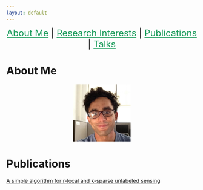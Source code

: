 ```yaml
---
layout: default
---
```


<p  align="center">
 <font size="+2">
 <a href='#about-me' style='color: #159957'>About Me</a> |
 <a href='#research-interests' style='color: #159957'>Research Interests</a> |
 <a href='#teaching' style='color: #159957'>Publications</a> |
 <a href='#educational-outreach' style='color: #159957'>Talks</a> 
  </font>  
</p>


# About Me
<p align="center">
<img src="AhmedAbbasiMe.jpg" width="30%" height="30%" > 
</p>

# Publications
<a href="ULSLetter.pdf">A simple algorithm for r-local and k-sparse unlabeled sensing</a>
